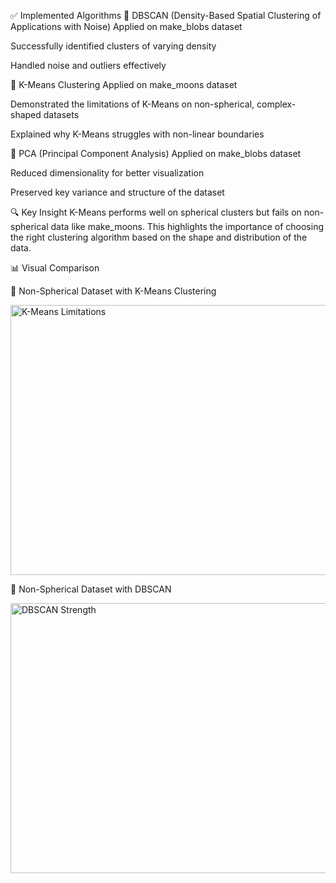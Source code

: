 ✅ Implemented Algorithms
🔹 DBSCAN (Density-Based Spatial Clustering of Applications with Noise)
Applied on make_blobs dataset

Successfully identified clusters of varying density

Handled noise and outliers effectively

🔹 K-Means Clustering
Applied on make_moons dataset

Demonstrated the limitations of K-Means on non-spherical, complex-shaped datasets

Explained why K-Means struggles with non-linear boundaries

🔹 PCA (Principal Component Analysis)
Applied on make_blobs dataset

Reduced dimensionality for better visualization

Preserved key variance and structure of the dataset

🔍 Key Insight
K-Means performs well on spherical clusters but fails on non-spherical data like make_moons. This highlights the importance of choosing the right clustering algorithm based on the shape and distribution of the data.

📊 Visual Comparison


📌 Non-Spherical Dataset with K-Means Clustering


<img width="587" height="432" alt="K-Means Limitations" src="https://github.com/user-attachments/assets/19456a1c-20e2-416d-b831-d68dc3e243b4" />


📌 Non-Spherical Dataset with DBSCAN


<img width="587" height="432" alt="DBSCAN Strength" src="https://github.com/user-attachments/assets/35781448-b905-47f8-b846-dc9525225fe9" />
